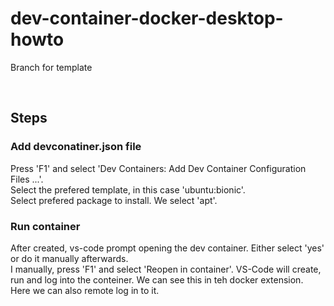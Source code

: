 # dev-container-docker-desktop-howto
Branch for template

<br/>

## Steps

### Add devconatiner.json file

Press 'F1' and select 'Dev Containers: Add Dev Container Configuration Files ...'. <br/>
Select the prefered template, in this case 'ubuntu:bionic'. <br/>
Select prefered package to install. We select 'apt'. <br/>

### Run container
After created, vs-code prompt opening the dev container. Either select 'yes' or do it manually afterwards. <br/>
I manually, press 'F1' and select 'Reopen in container'. VS-Code will create, run and log into the conteiner. We can see this in teh docker extension. Here we can also remote log in to it.









